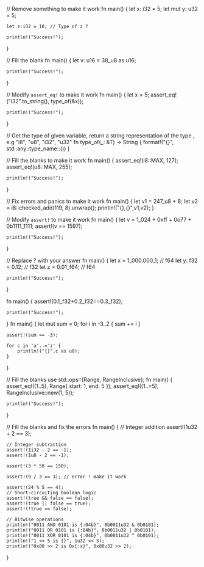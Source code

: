 
// Remove something to make it work
fn main() {
    let x: i32 = 5;
    let mut y: u32 = 5;

  
    
    let z:i32 = 10; // Type of z ? 

    println!("Success!");
}


//  Fill the blank
fn main() {
    let v: u16 = 38_u8 as u16;

    println!("Success!");
}


// Modify `assert_eq!` to make it work
fn main() {
    let x = 5;
    assert_eq!("i32".to_string(), type_of(&x));

    println!("Success!");
}

// Get the type of given variable, return a string representation of the type  , e.g "i8", "u8", "i32", "u32"
fn type_of<T>(_: &T) -> String {
    format!("{}", std::any::type_name::<T>())
}

// Fill the blanks to make it work
fn main() {
    assert_eq!(i8::MAX, 127); 
    assert_eq!(u8::MAX, 255); 

    println!("Success!");
}

// Fix errors and panics to make it work
fn main() {
   let v1 = 247_u8 + 8;
   let v2 = i8::checked_add(119, 8).unwrap();
   println!("{},{}",v1,v2);
}

// Modify `assert!` to make it work
fn main() {
    let v = 1_024 + 0xff + 0o77 + 0b1111_1111;
    assert!(v == 1597);

    println!("Success!");
}

//  Replace ? with your answer
fn main() {
    let x = 1_000.000_1; // f64
    let y: f32 = 0.12; // f32
    let z = 0.01_f64; // f64

    println!("Success!");
}

fn main() {
    assert!(0.1_f32+0.2_f32==0.3_f32);

    println!("Success!");
}
fn main() {
    let mut sum = 0;
    for i in -3..2 {
        sum += i
    }

    assert!(sum == -3);

    for c in 'a'..='z' {
        println!("{}",c as u8);
    }
}

// Fill the blanks
use std::ops::{Range, RangeInclusive};
fn main() {
    assert_eq!((1..5), Range{ start: 1, end: 5 });
    assert_eq!((1..=5), RangeInclusive::new(1, 5));

    println!("Success!");
}

// Fill the blanks and fix the errors
fn main() {
    // Integer addition
    assert!(1u32 + 2 == 3);

    // Integer subtraction
    assert!(1i32 - 2 == -1);
    assert!(1u8 - 2 == -1); 
    
    assert!(3 * 50 == 150);

    assert!(9 / 3 == 3); // error ! make it work

    assert!(24 % 5 == 4);
    // Short-circuiting boolean logic
    assert!(true && false == false);
    assert!(true || false == true);
    assert!(!true == false);

    // Bitwise operations
    println!("0011 AND 0101 is {:04b}", 0b0011u32 & 0b0101);
    println!("0011 OR 0101 is {:04b}", 0b0011u32 | 0b0101);
    println!("0011 XOR 0101 is {:04b}", 0b0011u32 ^ 0b0101);
    println!("1 << 5 is {}", 1u32 << 5);
    println!("0x80 >> 2 is 0x{:x}", 0x80u32 >> 2);
}

